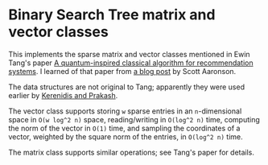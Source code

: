 # Binary Search Tree matrix and vector classes

This implements the sparse matrix and vector classes mentioned in Ewin Tang's paper [A quantum-inspired classical algorithm for recommendation systems](https://eccc.weizmann.ac.il/report/2018/128/). I learned of that paper from [a blog post](https://www.scottaaronson.com/blog/?p=3880) by Scott Aaronson.

The data structures are not original to Tang; apparently they were used earlier by [Kerenidis and Prakash](https://arxiv.org/abs/1603.08675).

The vector class supports storing `w` sparse entries in an `n`-dimensional space in `O(w log^2 n)` space, reading/writing in `O(log^2 n)` time, computing the norm of the vector in `O(1)` time, and sampling the coordinates of a vector, weighted by the square norm of the entries, in `O(log^2 n)` time.

The matrix class supports similar operations; see Tang's paper for details.

